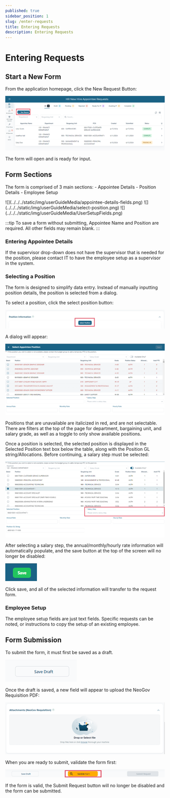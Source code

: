 ```yaml
---
published: true
sidebar_position: 1
slug: /enter-requests
title: Entering Requests
description: Entering Requests
---
```


# Entering Requests

## Start a New Form
From the application homepage, click the New Request Button:

![Add Request](../../../static/img/userGuideMedia/addRequestButton.png)


The form will open and is ready for input. 

## Form Sections

The form is comprised of 3 main sections:
    - Appointee Details
    - Position Details
    - Employee Setup


<Tabs className="formfield-tabs">
  <TabItem value="Appointee Details">![](../../../static/img/userGuideMedia/appointee-details-fields.png)</TabItem>
  <TabItem value="Position Details">![](../../../static/img/userGuideMedia/select-position.png)</TabItem>
  <TabItem value="Employee Setup">![](../../../static/img/userGuideMedia/UserSetupFields.png)</TabItem>
</Tabs>

:::tip
To save a form without submitting, Appointee Name and Position are required.  All other fields may remain blank.
:::

### Entering Appointee Details

If the supervisor drop-down does not have the supervisor that is needed for the position, please contact IT to have the employee setup as a supervisor in the system.

### Selecting a Position

The form is designed to simplify data entry.  Instead of manually inputting position details, the position is selected from a dialog.  

To select a position, click the select position button:

![](../../../static/img/userGuideMedia/select-position.png)

A dialog will appear:

![](../../../static/img/userGuideMedia/select-position-dialog.png)

Positions that are unavailable are italicized in red, and are not selectable. There are filters at the top of the page for department, bargaining unit, and salary grade, as well as a toggle to only show available positions.

Once a position is selected, the selected position is displayed in the Selected Position text box below the table, along with the Position GL string/Allocations.  Before continuing, a salary step must be selected:

![](../../../static/img/userGuideMedia/selected-position.png)

After selecting a salary step, the annual/monthly/hourly rate information will automatically populate, and the save button at the top of the screen will no longer be disabled:

![](../../../static/img/userGuideMedia/position-save-button.png)

Click save, and all of the selected information will transfer to the request form.


### Employee Setup

The employee setup fields are just text fields.  Specific requests can be noted, or instructions to copy the setup of an existing employee.



## Form Submission

To submit the form, it must first be saved as a draft. 

![](../../../static/img/userGuideMedia/save-as-draft-button.png)


Once the draft is saved, a new field will appear to upload the NeoGov Requisition PDF:

![](../../../static/img/userGuideMedia/neogov-attachment-box.png)

When you are ready to submit, validate the form first:

![](../../../static/img/userGuideMedia/validate-form-button.png)

If the form is valid, the Submit Request button will no longer be disabled and the form can be submitted. 
